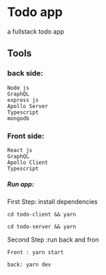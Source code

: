 # Todo app

a fullstack todo app

## Tools

### back side:

```
Node js
GraphQL
express js
Apollo Server
Typescript
mongodb
```

### Front side:

```
React js
GraphQL
Apollo Client
Typescript
```

##### Run app:

First Step: install dependencies

```
cd todo-client && yarn
```

```
cd todo-server && yarn
```

Second Step :run back and fron

```
Front : yarn start

back: yarn dev
```
